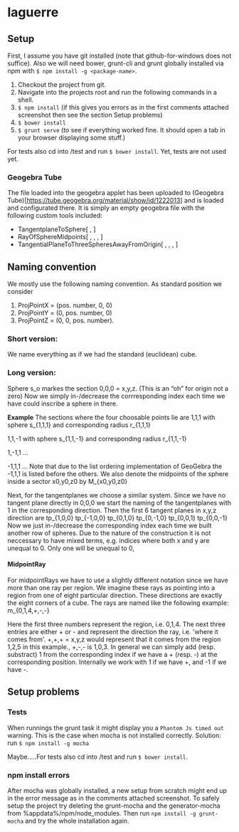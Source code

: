 # laguerre

## Setup
First, I assume you have git installed (note that github-for-windows does not suffice). Also we will need bower, grunt-cli and grunt globally installed via npm with `$ npm install -g <package-name>`.

1. Checkout the project from git. 
2. Navigate into the projects root and run the following commands in a shell.
  1. `$ npm install` (if this gives you errors as in the first comments attached screenshot then see the section Setup problems)
  2. `$ bower install`
  3. `$ grunt serve` (to see if everything worked fine. It should open a tab in your browser displaying some stuff.)
  
For tests also cd into /test and run `$ bower install`.
Yet, tests are not used yet.

### Geogebra Tube
The file loaded into the geogebra applet has been uploaded to (Geogebra Tube)[https://tube.geogebra.org/material/show/id/1222013] and is loaded and configurated there.
It is simply an empty geogebra file with the following custom tools included:

* TangentplaneToSphere[ <Sphere>, <Point> ]
* RayOfSphereMidpoints[ <Sphere>, <Plane>, <Plane>, <Plane> ]
* TangentialPlaneToThreeSpheresAwayFromOrigin[ <Point>, <Sphere>, <Sphere>, <Sphere> ]


## Naming convention
We mostly use the following naming convention.
As standard position we consider 
1. ProjPointX = (pos. number, 0, 0)
2. ProjPointY = (0, pos. number, 0)
3. ProjPointZ = (0, 0, pos. number).


### Short version: 
We name everything as if we had the standard (euclidean) cube.


### Long version:
Sphere s_o markes the section 0,0,0 = x,y,z. (This is an “oh”  for origin not a zero)
Now we simply in-/decrease the corrresponding
index each time we have could inscribe a sphere in there.

**Example** The sections where the four choosable points lie are
1,1,1 with sphere s_{1,1,1} and corresponding radius r_{1,1,1}

1,1,-1 with sphere s_{1,1,-1} and corresponding radius r_{1,1,-1}

1,-1,1 ...

-1,1,1 ...
Note that due to the list ordering implementation of GeoGebra the -1,1,1 is listed before the others.
We also denote the midpoints of the sphere inside a sector x0,y0,z0 by
M_{x0,y0,z0}

Next, for the tangentplanes we choose a similar system.
Since we have no tangent plane directly in 0,0,0 we start the naming of the tangentplanes with 1 in the corresponding direction.
Then the first 6 tangent planes in x,y,z direction are
tp_{1,0,0}
tp_{-1,0,0}
tp_{0,1,0}
tp_{0,-1,0}
tp_{0,0,1}
tp_{0,0,-1}
Now we just in-/decrease the corresponding index each time we built another row of spheres.
Due to the nature of the construction it is not neccessary to have mixed terms, e.g. indices where both x and y are unequal to 0. Only one will be unequal to 0,

#### MidpointRay
For midpointRays we have to use a slightly different notation since we have more than one ray per region.
We imagine these rays as pointing into a region from one of eight particular direction. These directions are exactly the eight corners of a cube.
The rays are named like the following example:
m_{0,1,4,+,-,-}

Here the first three numbers represent the region, i.e. 0,1,4.
The next three entries are either + or - and represent the direction the ray, i.e. 'where it comes from'.
+,+,+ = x,y,z would represent that it comes from the region 1,2,5 in this example., +,-,- is 1,0,3.
In general we can simply add (resp. substract) 1 from the corresponding index if we have a + (resp. -) at the corresponding position.
Internally we work with 1 if we have +, and -1 if we have -.



## Setup problems
### Tests
When runnings the grunt <test> task it might display you a `Phantom Js timed out` warning. This is the case when mocha is not installed correctly.
Solution: run `$ npm install -g mocha`

Maybe.....For tests also cd into /test and run `$ bower install`.

### npm install errors
After mocha was globally installed, a new setup from scratch might end up in the error message as in the comments attached screenshot. To safely setup the project try deleting the grunt-mocha and the generator-mocha from %appdata%/npm/node_modules. Then run `npm install -g grunt-mocha` and try the whole installation again.

